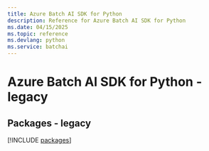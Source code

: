```yaml
---
title: Azure Batch AI SDK for Python
description: Reference for Azure Batch AI SDK for Python
ms.date: 04/15/2025
ms.topic: reference
ms.devlang: python
ms.service: batchai
---
```

# Azure Batch AI SDK for Python - legacy
## Packages - legacy
[!INCLUDE [packages](batch-ai-index.md)]